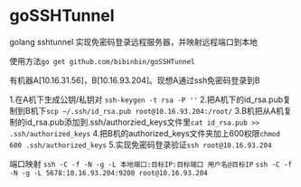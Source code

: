 # goSSHTunnel
golang sshtunnel 实现免密码登录远程服务器，并映射远程端口到本地

使用方法`go get github.com/bibinbin/goSSHTunnel`

有机器A[10.16.31.56]，B[10.16.93.204]。现想A通过ssh免密码登录到B

1.在A机下生成公钥/私钥对  `ssh-keygen -t rsa -P ''`
2.把A机下的id_rsa.pub复制到B机下`scp ~/.ssh/id_rsa.pub root@10.16.93.204:/root/`
3.B机把从A机复制的id_rsa.pub添加到.ssh/authorzied_keys文件里`cat id_rsa.pub >> .ssh/authorized_keys`
4.把B机的authorized_keys文件夹加上600权限`chmod 600 .ssh/authorized_keys`
5.实现免密码登录验证`ssh root@10.16.93.204`

端口映射 
`ssh -C -f -N -g -L 本地端口:目标IP:目标端口 用户名@目标IP`
`ssh -C -f -N -g -L 5678:10.16.93.204:9200 root@10.16.93.204`

